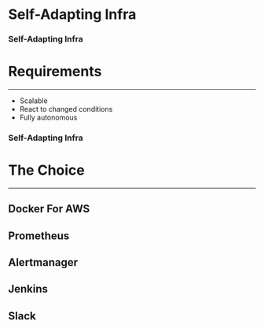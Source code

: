 # Self-Adapting Infra


### Self-Adapting Infra

# Requirements

---

* Scalable
* React to changed conditions
* Fully autonomous


### Self-Adapting Infra

# The Choice

---

## Docker For AWS
## Prometheus
## Alertmanager
## Jenkins
## Slack
